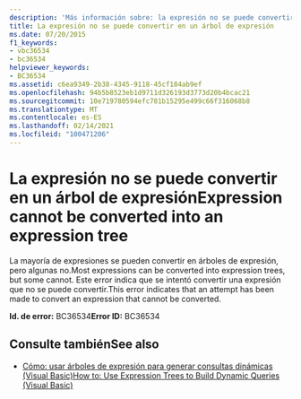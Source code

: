 ```yaml
---
description: 'Más información sobre: la expresión no se puede convertir en un árbol de expresión'
title: La expresión no se puede convertir en un árbol de expresión
ms.date: 07/20/2015
f1_keywords:
- vbc36534
- bc36534
helpviewer_keywords:
- BC36534
ms.assetid: c6ea9349-2b38-4345-9118-45cf184ab9ef
ms.openlocfilehash: 94b5b8523eb1d9711d326193d3773d20b4bcac21
ms.sourcegitcommit: 10e719780594efc781b15295e499c66f316068b8
ms.translationtype: MT
ms.contentlocale: es-ES
ms.lasthandoff: 02/14/2021
ms.locfileid: "100471206"
---
```

# <a name="expression-cannot-be-converted-into-an-expression-tree"></a><span data-ttu-id="32d68-103">La expresión no se puede convertir en un árbol de expresión</span><span class="sxs-lookup"><span data-stu-id="32d68-103">Expression cannot be converted into an expression tree</span></span>

<span data-ttu-id="32d68-104">La mayoría de expresiones se pueden convertir en árboles de expresión, pero algunas no.</span><span class="sxs-lookup"><span data-stu-id="32d68-104">Most expressions can be converted into expression trees, but some cannot.</span></span> <span data-ttu-id="32d68-105">Este error indica que se intentó convertir una expresión que no se puede convertir.</span><span class="sxs-lookup"><span data-stu-id="32d68-105">This error indicates that an attempt has been made to convert an expression that cannot be converted.</span></span>  
  
 <span data-ttu-id="32d68-106">**Id. de error:** BC36534</span><span class="sxs-lookup"><span data-stu-id="32d68-106">**Error ID:** BC36534</span></span>  
  
## <a name="see-also"></a><span data-ttu-id="32d68-107">Consulte también</span><span class="sxs-lookup"><span data-stu-id="32d68-107">See also</span></span>

- [<span data-ttu-id="32d68-108">Cómo: usar árboles de expresión para generar consultas dinámicas (Visual Basic)</span><span class="sxs-lookup"><span data-stu-id="32d68-108">How to: Use Expression Trees to Build Dynamic Queries (Visual Basic)</span></span>](../programming-guide/concepts/expression-trees/how-to-use-expression-trees-to-build-dynamic-queries.md)
